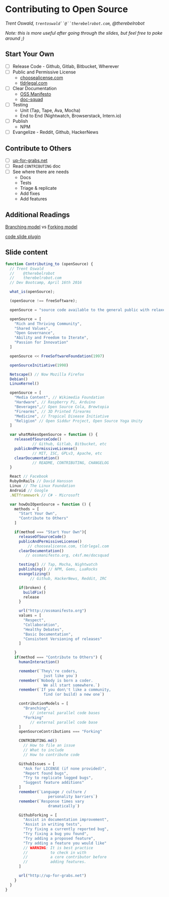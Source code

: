 # Contributing to Open Source
*Trent Oswald, `trentoswald``@``therebelrobot.com`, @therebelrobot*

*Note: this is more useful after going through the slides, but feel free to poke around ;)*

## Start Your Own

- [ ] Release Code - Github, Gitlab, Bitbucket, Wherever
- [ ] Public and Permissive License
  - [choosealicense.com](http://choosealicense.com)
  - [tldrlegal.com](http://tldrlegal.com)
- [ ] Clear Documentation
  - [OSS Manifesto](http://ossmanifesto.org/)
  - [doc-squad](http://c4sf.me/docsquad)
- [ ] Testing
  - Unit (Tap, Tape, Ava, Mocha)
  - End to End (Nightwatch, Browserstack, Intern.io)
- [ ] Publish
  - NPM
- [ ] Evangelize - Reddit, Github, HackerNews

## Contribute to Others

- [ ] [up-for-grabs.net](http://up-for-grabs.net)
- [ ] Read `CONTRIBUTING` doc
- [ ] See where there are needs
  - Docs
  - Tests
  - Triage & replicate
  - Add fixes
  - Add features

## Additional Readings

[Branching model](https://www.atlassian.com/git/tutorials/comparing-workflows/feature-branch-workflow) vs [Forking model](https://www.atlassian.com/git/tutorials/comparing-workflows/forking-workflow)

[code slide plugin](https://github.com/thejameskyle/spectacle-code-slide)

## Slide content

```js
function Contributing_to (openSource) {
  // Trent Oswald
  //    @therebelrobot
  //    therebelrobot.com
  // Dev Bootcamp, April 16th 2016

  what_is(openSource);

  (openSource !== freeSoftware);

  openSource = "source code available to the general public with relaxed or non-existent copyright restrictions";

  openSource = [
    "Rich and Thriving Community",
    "Shared Values",
    "Open Governance",
    "Ability and Freedom to Iterate",
    "Passion for Innovation"
  ]

  openSource << FreeSoftwareFoundation(1997)

  openSourceInitiative(1998)

  Netscape() // Now Mozilla Firefox
  Debian()
  LinuxKernel()

  openSource = [
    "Media Content", // Wikimedia Foundation
    "Hardware", // Raspberry Pi, Arduino
    "Beverages",// Open Source Cola, Brewtopia
    "Firearms", // 3D Printed firearms
    "Medicine", // Tropical Disease Initiative
    "Religion" // Open Siddur Project, Open Source Yoga Unity
  ]

  var whatMakesOpenSource = function () {
    releaseOfSourceCode()
            // Github, Gitlab, Bitbucket, etc
    publicAndPermissiveLicense()
            // MIT, ISC, GPLv3, Apache, etc
    clearDocumentation()
            // README, CONTRIBUTING, CHANGELOG
  }

  React // Facebook
  RubyOnRails // David Hansson
  Linux // The Linux Foundation
  Android // Google
  .NETframework // C# - Microsoft

  var howDoIOpenSource = function () {
    methods = [
      "Start Your Own",
      "Contribute to Others"
    ]

    if(method === "Start Your Own"){
      releaseOfSourceCode()
      publicAndPermissiveLicense()
          // choosealicense.com, tldrlegal.com
      clearDocumentation()
         // ossmanifesto.org, c4sf.me/docsquad

      testing() // Tap, Mocha, Nightwatch
      publishing() // NPM, Gems, LuaRocks
      evangelizing()
           // Github, HackerNews, Reddit, IRC

      if(broken) {
        buildFix()
        release
      }

      url("http://ossmanifesto.org")
      values = [
        "Respect",
        "Collaboration",
        "Healthy Debates",
        "Basic Documentation",
        "Consistent Versioning of releases"
      ]

    }
    if(method === "Contribute to Others") {
      humanInteraction()

      remember(`They\'re coders,
                 just like you`)
      remember(`Nobody is born a coder.
                 We all start somewhere.`)
      remember(`If you don\'t like a community,
                 find (or build) a new one`)

      contributionModels = [
        "Branching",
           // internal parallel code bases
        "Forking"
           // external parallel code base
      ]
      openSourceContributions === "Forking"

      CONTRIBUTING.md()
        // How to file an issue
        // What to include
        // How to contribute code

      GithubIssues = [
        "Ask for LICENSE (if none provided)",
        "Report found bugs",
        "Try to replicate logged bugs",
        "Suggest feature additions"
      ]
      remember(`Language / culture /
                   personality barriers`)
      remember(`Response times vary
                   dramatically`)

      GithubForking = [
        "Assist in documentation improvement",
        "Assist in writing tests",
        "Try fixing a currently reported bug",
        "Try fixing a bug you found",
        "Try adding a proposed feature",
        "Try adding a feature you would like"
        // WARNING: It is best practice
        //          to check in with
        //          a core contributor before
        //          adding features.
      ]

      url("http://up-for-grabs.net")
    }
  }
}
```
